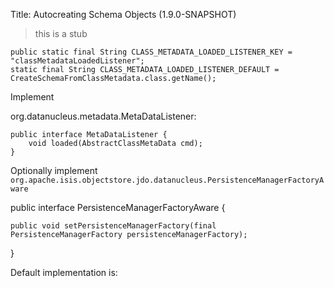 Title: Autocreating Schema Objects (1.9.0-SNAPSHOT)

> this is a stub


    public static final String CLASS_METADATA_LOADED_LISTENER_KEY = "classMetadataLoadedListener";
    static final String CLASS_METADATA_LOADED_LISTENER_DEFAULT = CreateSchemaFromClassMetadata.class.getName();


Implement



org.datanucleus.metadata.MetaDataListener:

    public interface MetaDataListener {
        void loaded(AbstractClassMetaData cmd);
    }


Optionally implement `org.apache.isis.objectstore.jdo.datanucleus.PersistenceManagerFactoryAware`

public interface PersistenceManagerFactoryAware {

    public void setPersistenceManagerFactory(final PersistenceManagerFactory persistenceManagerFactory);
}


Default implementation is:
